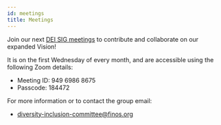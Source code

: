 ```yaml
---
id: meetings
title: Meetings
---
```


Join our next [DEI SIG meetings](https://calendar.finos.org) to contribute and collaborate on our expanded Vision!

It is on the first Wednesday of every month, and are accessible using the following Zoom details:

- Meeting ID: 949 6986 8675
- Passcode: 184472

For more information or to contact the group email:

- [diversity-inclusion-committee@finos.org](mailto:diversity-inclusion-committee@finos.org)
